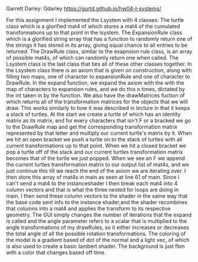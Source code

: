 Garrett Darley: Gdarley
https://gurtd.github.io/hw04-l-systems/


For this assignment I implemented the Lsystem with 4 classes: The turtle class which is a glorified mat4 of which
stores a mat4 of the cumulated transformations up to that point in the lsystem. The ExpansionRule class which is a
glorified string array that has a function to randomly return one of the strings it has stored in its array, giving equal chance to all entries to be returned. The DrawRule class, similar to the exapnsion rule class, is an array of 
possible mat4s, of which can randomly return one when called. The Lsystem class is the last class that ties all of 
these other classes together. In the Lsystem class there is an axiom that is given on construction, along with 
filling two maps, one of character to expansionRule and one of character to DrawRule. In the expand function, we
expand the axiom with the with the map of characters to expansion rules, and we do this n times, dictated by the int 
taken in by the function. We also have the drawMatrices fuction of which returns all of the transformation matrices 
for the objects that we will draw. This works similarly to how it was described in lecture in that it keeps a stack 
of turtles. At the start we create a turtle of which has an identity matrix as its matrix, and for every characters 
that isn't F or a bracked we go to the DrawRule map and get the corresponding transformation matrix represented by 
that letter and multiply our current turtle's matrix by it. When we hit an open bracket we push a turtle on to the 
stack of turtles with all current transformations up to that point. When we hit a closed bracket we pop a turtle off 
of the stack and our current turtles transformation matrix becomes that of the turtle we just popped. When we see an 
F we append the current turtles transformation matrix to our output list of mat4s, and we just continue this till we 
reach the end of the axiom we are iterating over. I then store this array of mat4s in main as seen at line 61 of 
main. Since I can't send a mat4 to the instanceshader I then break each mat4 into 4 column vectors and that is what 
the three nested for loops are doing in main. I then send these column vectors to the shader in the same way that the 
base code sent info to the instance shader,and the shader recombines that columns into a mat4 and applies the 
transform to its respective geometry. 
The GUI simply changes the number of iterations that the expand is called and the angle parameter refers to a scalar 
that is multiplied to the angle transformations of my drawRules, so it either increases or decreases the total angle 
of all the possible rotation transformations. The coloring of the model is a gradient based of dot of the normal and
 a light vec, of which is also used to create a basic lambert shader. The background is just fbm with a color that 
 changes based off time.